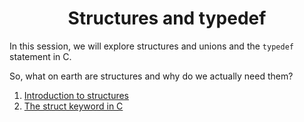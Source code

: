 <h1 align="center"> Structures and typedef</h1>

In this session, we will explore structures and unions and the <code>typedef</code> statement in C.

So, what on earth are structures and why do we actually need them?

1. [Introduction to structures](https://s3.amazonaws.com/alx-intranet.hbtn.io/uploads/misc/2021/1/6eb80c79c99f6125450a0dc11b300d46238d1a5a.pdf?X-Amz-Algorithm=AWS4-HMAC-SHA256&X-Amz-Credential=AKIARDDGGGOUSBVO6H7D%2F20221016%2Fus-east-1%2Fs3%2Faws4_request&X-Amz-Date=20221016T131613Z&X-Amz-Expires=86400&X-Amz-SignedHeaders=host&X-Amz-Signature=85c5048af18c4a72170da4a901b7f2f30db32f1d84b13b02dbd5cb9b2f93cdec)
2. [The struct keyword in C](https://en.wikipedia.org/wiki/Struct_(C_programming_language))



